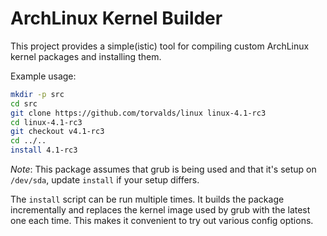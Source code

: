 # ArchLinux Kernel Builder

This project provides a simple(istic) tool for compiling custom ArchLinux kernel packages and
installing them.

Example usage:
```bash
mkdir -p src
cd src
git clone https://github.com/torvalds/linux linux-4.1-rc3
cd linux-4.1-rc3
git checkout v4.1-rc3
cd ../..
install 4.1-rc3
```
*Note*: This package assumes that grub is being used and that it's setup on `/dev/sda`, update
`install` if your setup differs.

The `install` script can be run multiple times. It builds the package incrementally and replaces
the kernel image used by grub with the latest one each time. This makes it convenient to try out
various config options.
